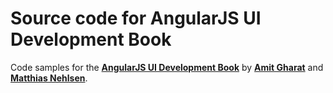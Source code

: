 Source code for AngularJS UI Development Book
=============================================

Code samples for the **[AngularJS UI Development Book](https://www.packtpub.com/web-development/angularjs-ui-development)** by **[Amit Gharat](https://github.com/codef0rmer)** and **[Matthias Nehlsen](https://github.com/matthiasn)**.
